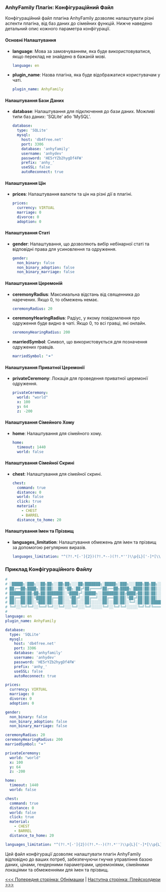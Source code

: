 ### AnhyFamily Плагін: Конфігураційний Файл

Конфігураційний файл плагіна AnhyFamily дозволяє налаштувати різні аспекти плагіна, від баз даних до сімейних функцій. Нижче наведено детальний опис кожного параметра конфігурації.

#### Основні Налаштування

- **language**: Мова за замовчуванням, яка буде використовуватися, якщо переклад не знайдено в бажаній мові.
  ```yaml
  language: en
  ```

- **plugin_name**: Назва плагіна, яка буде відображатися користувачам у чаті.
  ```yaml
  plugin_name: AnhyFamily
  ```

#### Налаштування Бази Даних

- **database**: Налаштування для підключення до бази даних. Можливі типи баз даних: 'SQLite' або 'MySQL'.
  ```yaml
  database:
    type: 'SQLite'
    mysql:
      host: 'db4free.net'
      port: 3306
      database: 'anhyfamily'
      username: 'anhydev'
      password: 'HE5rYZb2hygDf4FW'
      prefix: 'anhy_'
      useSSL: false
      autoReconnect: true
  ```

#### Налаштування Цін

- **prices**: Налаштування валюти та цін на різні дії в плагіні.
  ```yaml
  prices:
    currency: VIRTUAL
    marriage: 0
    divorce: 0
    adoption: 0
  ```

#### Налаштування Статі

- **gender**: Налаштування, що дозволяють вибір небінарної статі та відповідні права для усиновлення та одруження.
  ```yaml
  gender:
    non_binary: false
    non_binary_adoption: false
    non_binary_marriage: false
  ```

#### Налаштування Церемоній

- **ceremonyRadius**: Максимальна відстань від священника до наречених. Якщо 0, то обмежень немає.
  ```yaml
  ceremonyRadius: 20
  ```

- **ceremonyHearingRadius**: Радіус, у якому повідомлення про одруження буде видно в чаті. Якщо 0, то всі гравці, які онлайн.
  ```yaml
  ceremonyHearingRadius: 200
  ```

- **marriedSymbol**: Символ, що використовується для позначення одружених гравців.
  ```yaml
  marriedSymbol: "⚭"
  ```

#### Налаштування Приватної Церемонії

- **privateCeremony**: Локація для проведення приватної церемонії одруження.
  ```yaml
  privateCeremony:
    world: "world"
    x: 100
    y: 64
    z: -200
  ```

#### Налаштування Сімейного Хому

- **home**: Налаштування для сімейного хому.
  ```yaml
  home:
    timeout: 1440
    world: false
  ```

#### Налаштування Сімейної Скрині

- **chest**: Налаштування для сімейної скрині.
  ```yaml
  chest:
    command: true
    distance: 0
    world: false
    click: true
    material:
      - CHEST
      - BARREL
    distance_to_home: 20
  ```

#### Налаштування Імен та Прізвищ

- **languages_limitation**: Налаштування обмежень для імен та прізвищ за допомогою регулярних виразів.
  ```yaml
  languages_limitation: "^(?!.*[-']{2})(?!.*--)(?!.*'')\\p{L}['-]*[\\p{L}]+$"
  ```

### Приклад Конфігураційного Файлу

```yaml
#
# ░█████╗░███╗░░██╗██╗░░██╗██╗░░░██╗███████╗░█████╗░███╗░░░███╗██╗██╗░░██╗░░░██╗
# ██╔══██╗████╗░██║██║░░██║╚██╗░██╔╝██╔════╝██╔══██╗████╗░████║██║██║░░╚██╗░██╔╝
# ███████║██╔██╗██║███████║░╚████╔╝░█████╗░░███████║██╔████╔██║██║██║░░░╚████╔╝░
# ██╔══██║██║╚████║██╔══██║░░╚██╔╝░░██╔══╝░░██╔══██║██║╚██╔╝██║██║██║░░░░╚██╔╝░░
# ██║░░██║██║░╚███║██║░░██║░░░██║░░░██║░░░░░██║░░██║██║░╚═╝░██║██║███████╗██║░░░
# ╚═╝░░╚═╝╚═╝░░╚══╝╚═╝░░╚═╝░░░╚═╝░░░╚═╝░░░░░╚═╝░░╚═╝╚═╝░░░░░╚═╝╚═╝╚══════╝╚═╝░░░
#
language: en
plugin_name: AnhyFamily

database:
  type: 'SQLite'
  mysql:
    host: 'db4free.net'
    port: 3306
    database: 'anhyfamily'
    username: 'anhydev'
    password: 'HE5rYZb2hygDf4FW'
    prefix: 'anhy_'
    useSSL: false
    autoReconnect: true

prices:
  currency: VIRTUAL
  marriage: 0
  divorce: 0
  adoption: 0

gender:
  non_binary: false
  non_binary_adoption: false
  non_binary_marriage: false

ceremonyRadius: 20
ceremonyHearingRadius: 200
marriedSymbol: "⚭"

privateCeremony:
  world: "world"
  x: 100
  y: 64
  z: -200

home:
  timeout: 1440
  world: false

chest:
  command: true
  distance: 0
  world: false
  click: true
  material:
    - CHEST
    - BARREL
  distance_to_home: 20

languages_limitation: "^(?!.*[-']{2})(?!.*--)(?!.*'')\\p{L}['-]*[\\p{L}]+$"
```

Цей файл конфігурації дозволяє налаштувати плагін AnhyFamily відповідно до ваших потреб, забезпечуючи гнучке управління базою даних, цінами, гендерними параметрами, церемоніями, сімейними локаціями та обмеженнями для імен та прізвищ.


[<<< Попередня сторінка: Обнімашки](hugs.md) | [Наступна сторінка: Плейсхолдери >>>](placeholders.md)
